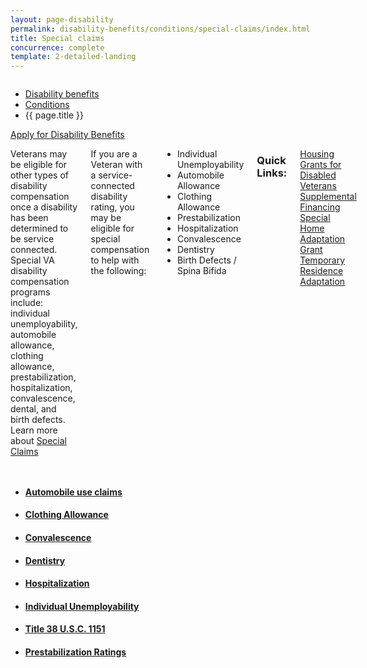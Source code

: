 ```yaml
---
layout: page-disability
permalink: disability-benefits/conditions/special-claims/index.html
title: Special claims
concurrence: complete
template: 2-detailed-landing
---
```


<div class="splash" markdown="0">
<div class="row" markdown="0">
<div class="small-12 columns" markdown="0">

<ul class="breadcrumbs" role="menubar" aria-label="Primary">
<li class="parent"><a href="{{ site.url }}/disability-benefits/">Disability benefits</a></li>
<li class="parent"><a href="{{ site.url }}/disability-benefits/conditions/">Conditions</a></li>
<li class="active">{{ page.title }}</li>
</ul>

</div>
</div>
</div>

<div class="main" role="main" markdown="0">

<div class="action-bar">
  <div class="row">
    <div class="small-12 columns">
      <a class="usa-button-primary" href="{{ site.url}}/disability-benefits/get/">Apply for Disability Benefits</a>
    </div>
  </div>  
</div>

<div class="section one" markdown="0">
<div class="primary" markdown="0">
<div class="row" markdown="0">
<div class="small-12 columns" markdown="1">

Veterans may be eligible for other types of disability compensation once a disability has been determined to be service connected. Special VA disability compensation programs include: individual unemployability, automobile allowance, clothing allowance, prestabilization, hospitalization, convalescence, dental, and birth defects.
Learn more about [Special Claims](http://www.va.gov/opa/publications/benefits_book/benefits_chap02.asp)

If you are a Veteran with a service-connected disability rating, you may be eligible for special compensation to help with the following:

- Individual Unemployability
- Automobile Allowance
- Clothing Allowance
- Prestabilization
- Hospitalization
- Convalescence
- Dentistry
- Birth Defects / Spina Bifida

### Quick Links:

[Housing Grants for Disabled Veterans](Link)
[Supplemental Financing](Link)
[Special Home Adaptation Grant](Link)
[Temporary Residence Adaptation](Link)


</div>
</div>
</div>

<div class="navigation">
<div class="row">
<div class="small-12 columns">

<ul class="small-block-grid-1 medium-block-grid-3 cards small">

<li>
<a href="{{ site.url }}/disability-benefits/conditions/special-claims/automobile/">
<h4>Automobile use claims</h4>
</a>
</li>


<li>
<a href="{{ site.url }}/disability-benefits/conditions/special-claims/clothing/">
<h4>Clothing Allowance</h4>
</a>
</li>

<li>
<a href="{{ site.url }}/disability-benefits/conditions/special-claims/convalescence/">
<h4>Convalescence</h4>
</a>
</li>

<li>
<a href="{{ site.url }}/disability-benefits/conditions/special-claims/dentistry/">
<h4>Dentistry</h4>
</a>
</li>

<li>
<a href="{{ site.url }}/disability-benefits/conditions/special-claims/hospitalization/">
<h4>Hospitalization</h4>
</a>
</li>

<li>
<a href="{{ site.url }}/disability-benefits/conditions/special-claims/individual-unemployability">
<h4>Individual Unemployability</h4>
</a>
</li>

<li>
<a href="{{ site.url }}/disability-benefits/conditions/special-claims/title-38-USC-1151/">
<h4>Title 38 U.S.C. 1151</h4>
</a>
</li>

<li>
<a href="{{ site.url }}/disability-benefits/conditions/special-claims/prestabilization/">
<h4>Prestabilization Ratings</h4>
</a>
</li>

</ul>
</div>
</div>
</div>

</div>

</div>
